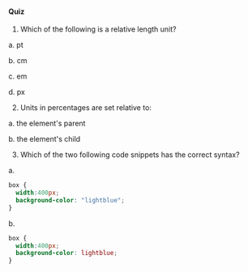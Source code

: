 ﻿#### Quiz

1. Which of the following is a relative length unit?

a. pt

b. cm

c. em 

d. px

2. Units in percentages are set relative to:

a. the element's parent 

b. the element's child



3. Which of the two following code snippets has the correct syntax?

a. 
```css
box {
  width:400px;
  background-color: "lightblue";
}
```

b. 

```css
box {
  width:400px;
  background-color: lightblue;
}
``` 




